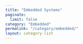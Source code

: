 ```yaml
---
title: "Embedded Systems"
paginate:
  limit: false
category: "Embedded"
permalink: "/category/embedded/"
layout: category-list
---
```

